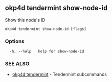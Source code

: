 ## okp4d tendermint show-node-id

Show this node's ID

```
okp4d tendermint show-node-id [flags]
```

### Options

```
  -h, --help   help for show-node-id
```

### SEE ALSO

* [okp4d tendermint](okp4d_tendermint.md)	 - Tendermint subcommands
